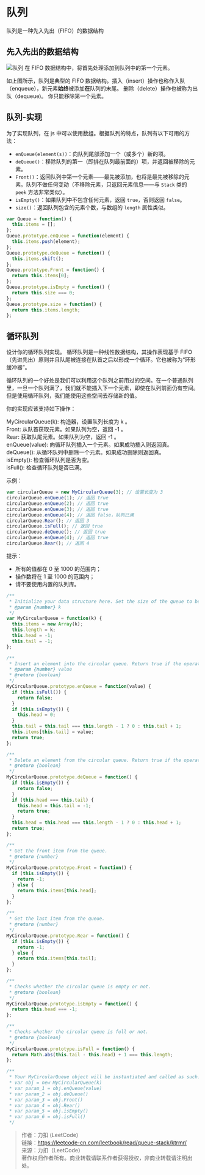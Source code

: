 # 队列

队列是一种先入先出（FIFO）的数据结构

## 先入先出的数据结构

![队列](https://aliyun-lc-upload.oss-cn-hangzhou.aliyuncs.com/aliyun-lc-upload/uploads/2018/08/14/screen-shot-2018-05-03-at-151021.png)
在 FIFO 数据结构中，将首先处理添加到队列中的第一个元素。

如上图所示，队列是典型的 FIFO 数据结构。插入（insert）操作也称作入队（enqueue），新元素**始终**被添加**在**队列的末尾。 删除（delete）操作也被称为出队（dequeue)。 你只能移除第一个元素。

## 队列-实现

为了实现队列，在 js 中可以使用数组。根据队列的特点，队列有以下可用的方法：

- `enQueue(element(s))`：向队列尾部添加一个（或多个）新的项。
- `deQueue()`：移除队列的第一（即排在队列最前面的）项，并返回被移除的元素。
- `Front()`：返回队列中第一个元素——最先被添加，也将是最先被移除的元素。队列不做任何变动（不移除元素，只返回元素信息——与 `Stack` 类的 `peek` 方法非常类似）。
- `isEmpty()`：如果队列中不包含任何元素，返回 `true`，否则返回 `false`。
- `size()`：返回队列包含的元素个数，与数组的 `length` 属性类似。

```js
var Queue = function() {
  this.items = [];
};
Queue.prototype.enQueue = function(element) {
  this.items.push(element);
};
Queue.prototype.deQueue = function() {
  this.items.shift();
};
Queue.prototype.Front = function() {
  return this.items[0];
};
Queue.prototype.isEmpty = function() {
  return this.size === 0;
};
Queue.prototype.size = function() {
  return this.items.length;
};
```

## 循环队列

设计你的循环队列实现。 循环队列是一种线性数据结构，其操作表现基于 FIFO（先进先出）原则并且队尾被连接在队首之后以形成一个循环。它也被称为“环形缓冲器”。

循环队列的一个好处是我们可以利用这个队列之前用过的空间。在一个普通队列里，一旦一个队列满了，我们就不能插入下一个元素，即使在队列前面仍有空间。但是使用循环队列，我们能使用这些空间去存储新的值。

你的实现应该支持如下操作：

MyCircularQueue(k): 构造器，设置队列长度为 k 。  
Front: 从队首获取元素。如果队列为空，返回 -1 。  
Rear: 获取队尾元素。如果队列为空，返回 -1 。  
enQueue(value): 向循环队列插入一个元素。如果成功插入则返回真。  
deQueue(): 从循环队列中删除一个元素。如果成功删除则返回真。  
isEmpty(): 检查循环队列是否为空。  
isFull(): 检查循环队列是否已满。

示例：

```js
var circularQueue = new MyCircularQueue(3); // 设置长度为 3
circularQueue.enQueue(1); // 返回 true
circularQueue.enQueue(2); // 返回 true
circularQueue.enQueue(3); // 返回 true
circularQueue.enQueue(4); // 返回 false，队列已满
circularQueue.Rear(); // 返回 3
circularQueue.isFull(); // 返回 true
circularQueue.deQueue(); // 返回 true
circularQueue.enQueue(4); // 返回 true
circularQueue.Rear(); // 返回 4
```

提示：

- 所有的值都在 0 至 1000 的范围内；
- 操作数将在 1 至 1000 的范围内；
- 请不要使用内置的队列库。

```js
/**
 * Initialize your data structure here. Set the size of the queue to be k.
 * @param {number} k
 */
var MyCircularQueue = function(k) {
  this.items = new Array(k);
  this.length = k;
  this.head = -1;
  this.tail = -1;
};

/**
 * Insert an element into the circular queue. Return true if the operation is successful.
 * @param {number} value
 * @return {boolean}
 */
MyCircularQueue.prototype.enQueue = function(value) {
  if (this.isFull()) {
    return false;
  }
  if (this.isEmpty()) {
    this.head = 0;
  }
  this.tail = this.tail === this.length - 1 ? 0 : this.tail + 1;
  this.items[this.tail] = value;
  return true;
};

/**
 * Delete an element from the circular queue. Return true if the operation is successful.
 * @return {boolean}
 */
MyCircularQueue.prototype.deQueue = function() {
  if (this.isEmpty()) {
    return false;
  }
  if (this.head === this.tail) {
    this.head = this.tail = -1;
    return true;
  }
  this.head = this.head === this.length - 1 ? 0 : this.head + 1;
  return true;
};

/**
 * Get the front item from the queue.
 * @return {number}
 */
MyCircularQueue.prototype.Front = function() {
  if (this.isEmpty()) {
    return -1;
  } else {
    return this.items[this.head];
  }
};

/**
 * Get the last item from the queue.
 * @return {number}
 */
MyCircularQueue.prototype.Rear = function() {
  if (this.isEmpty()) {
    return -1;
  } else {
    return this.items[this.tail];
  }
};

/**
 * Checks whether the circular queue is empty or not.
 * @return {boolean}
 */
MyCircularQueue.prototype.isEmpty = function() {
  return this.head === -1;
};

/**
 * Checks whether the circular queue is full or not.
 * @return {boolean}
 */
MyCircularQueue.prototype.isFull = function() {
  return Math.abs(this.tail - this.head) + 1 === this.length;
};

/**
 * Your MyCircularQueue object will be instantiated and called as such:
 * var obj = new MyCircularQueue(k)
 * var param_1 = obj.enQueue(value)
 * var param_2 = obj.deQueue()
 * var param_3 = obj.Front()
 * var param_4 = obj.Rear()
 * var param_5 = obj.isEmpty()
 * var param_6 = obj.isFull()
 */
```

> 作者：力扣 (LeetCode)  
> 链接：https://leetcode-cn.com/leetbook/read/queue-stack/ktrmr/  
> 来源：力扣（LeetCode）  
> 著作权归作者所有。商业转载请联系作者获得授权，非商业转载请注明出处。
